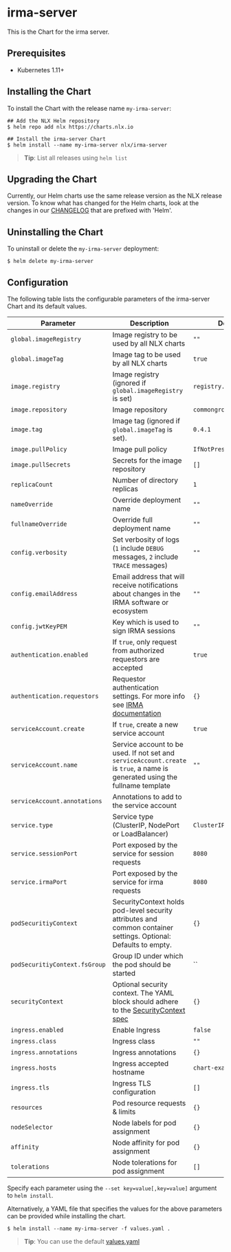 # irma-server

This is the Chart for the irma server.

## Prerequisites

- Kubernetes 1.11+

## Installing the Chart

To install the Chart with the release name `my-irma-server`:

```console
## Add the NLX Helm repository
$ helm repo add nlx https://charts.nlx.io

## Install the irma-server Chart
$ helm install --name my-irma-server nlx/irma-server
```

> **Tip**: List all releases using `helm list`

## Upgrading the Chart

Currently, our Helm charts use the same release version as the NLX release version. 
To know what has changed for the Helm charts, look at the changes in our [CHANGELOG](https://gitlab.com/commonground/nlx/nlx/-/blob/master/CHANGELOG.md) 
that are prefixed with 'Helm'.

## Uninstalling the Chart

To uninstall or delete the `my-irma-server` deployment:

```console
$ helm delete my-irma-server
```

## Configuration

The following table lists the configurable parameters of the irma-server Chart and its default values.

| Parameter | Description | Default |
| --------- | ----------- | ------- |
| `global.imageRegistry` | Image registry to be used by all NLX charts | `""` |
| `global.imageTag` | Image tag to be used by all NLX charts | `true` |
| `image.registry` | Image registry (ignored if `global.imageRegistry` is set) | `registry.gitlab.com` |
| `image.repository` | Image repository | `commonground/nlx/irma` |
| `image.tag` | Image tag (ignored if `global.imageTag` is set). | `0.4.1` |
| `image.pullPolicy` | Image pull policy | `IfNotPresent` |
| `image.pullSecrets` | Secrets for the image repository | `[]` |
| `replicaCount` | Number of directory replicas | `1` |
| `nameOverride` | Override deployment name | `""` |
| `fullnameOverride` | Override full deployment name | `""` | 
| `config.verbosity` | Set verbosity of logs (`1` include `DEBUG` messages, `2` include `TRACE` messages) | `""` |
| `config.emailAddress` | Email address that will receive notifications about changes in the IRMA software or ecosystem | `""` |
| `config.jwtKeyPEM` | Key which is used to sign IRMA sessions | `""` |
| `authentication.enabled` | If `true`, only request from authorized requestors are accepted | `true` |
| `authentication.requestors` | Requestor authentication settings. For more info see [IRMA documentation](https://irma.app/docs/irma-server/)| `{}`|
| `serviceAccount.create` | If `true`, create a new service account | `true` |
| `serviceAccount.name` | Service account to be used. If not set and `serviceAccount.create` is `true`, a name is generated using the fullname template | `""` |
| `serviceAccount.annotations` | Annotations to add to the service account |
| `service.type` | Service type (ClusterIP, NodePort or LoadBalancer) | `ClusterIP` |
| `service.sessionPort` | Port exposed by the service for session requests | `8080` |
| `service.irmaPort` | Port exposed by the service for irma requests | `8080` |
| `podSecuritiyContext` | SecurityContext holds pod-level security attributes and common container settings. Optional: Defaults to empty. | `{}` |
| `podSecuritiyContext.fsGroup` | Group ID under which the pod should be started | `` |
| `securityContext` | Optional security context. The YAML block should adhere to the [SecurityContext spec](https://kubernetes.io/docs/reference/generated/kubernetes-api/v1.16/#securitycontext-v1-core) | `{}` |
| `ingress.enabled` | Enable Ingress | `false` |
| `ingress.class` | Ingress class | `""` |
| `ingress.annotations` | Ingress annotations | `{}` 
| `ingress.hosts` | Ingress accepted hostname | `chart-example.local` |
| `ingress.tls` | Ingress TLS configuration | `[]` |
| `resources` | Pod resource requests & limits | `{}` |
| `nodeSelector` | Node labels for pod assignment | `{}` |
| `affinity` | Node affinity for pod assignment | `{}` |
| `tolerations` | Node tolerations for pod assignment | `[]` |

Specify each parameter using the `--set key=value[,key=value]` argument to `helm install`.

Alternatively, a YAML file that specifies the values for the above parameters can be provided while installing the chart. 

```console
$ helm install --name my-irma-server -f values.yaml .
```
> **Tip**: You can use the default [values.yaml](https://gitlab.com/commonground/nlx/nlx/blob/master/helm/charts/irma-server/values.yaml)

